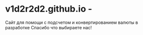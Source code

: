 # v1d2r2d2.github.io - 
Сайт для помощи с подсчетом и конвертированием валюты
в разработке 
Спасибо что выбираете нас!
